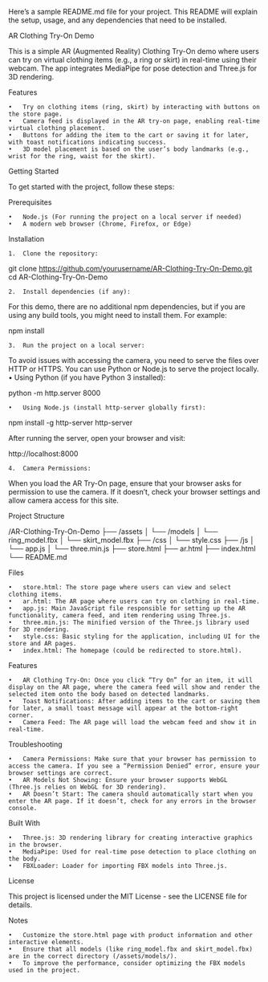 Here’s a sample README.md file for your project. This README will explain the setup, usage, and any dependencies that need to be installed.

AR Clothing Try-On Demo

This is a simple AR (Augmented Reality) Clothing Try-On demo where users can try on virtual clothing items (e.g., a ring or skirt) in real-time using their webcam. The app integrates MediaPipe for pose detection and Three.js for 3D rendering.

Features

	•	Try on clothing items (ring, skirt) by interacting with buttons on the store page.
	•	Camera feed is displayed in the AR try-on page, enabling real-time virtual clothing placement.
	•	Buttons for adding the item to the cart or saving it for later, with toast notifications indicating success.
	•	3D model placement is based on the user’s body landmarks (e.g., wrist for the ring, waist for the skirt).

Getting Started

To get started with the project, follow these steps:

Prerequisites

	•	Node.js (For running the project on a local server if needed)
	•	A modern web browser (Chrome, Firefox, or Edge)

Installation

	1.	Clone the repository:

git clone https://github.com/yourusername/AR-Clothing-Try-On-Demo.git
cd AR-Clothing-Try-On-Demo


	2.	Install dependencies (if any):
For this demo, there are no additional npm dependencies, but if you are using any build tools, you might need to install them. For example:

npm install


	3.	Run the project on a local server:
To avoid issues with accessing the camera, you need to serve the files over HTTP or HTTPS. You can use Python or Node.js to serve the project locally.
	•	Using Python (if you have Python 3 installed):

python -m http.server 8000


	•	Using Node.js (install http-server globally first):

npm install -g http-server
http-server


After running the server, open your browser and visit:

http://localhost:8000


	4.	Camera Permissions:
When you load the AR Try-On page, ensure that your browser asks for permission to use the camera. If it doesn’t, check your browser settings and allow camera access for this site.

Project Structure

/AR-Clothing-Try-On-Demo
├── /assets
│   └── /models
│       └── ring_model.fbx
│       └── skirt_model.fbx
├── /css
│   └── style.css
├── /js
│   └── app.js
│   └── three.min.js
├── store.html
├── ar.html
├── index.html
└── README.md

Files

	•	store.html: The store page where users can view and select clothing items.
	•	ar.html: The AR page where users can try on clothing in real-time.
	•	app.js: Main JavaScript file responsible for setting up the AR functionality, camera feed, and item rendering using Three.js.
	•	three.min.js: The minified version of the Three.js library used for 3D rendering.
	•	style.css: Basic styling for the application, including UI for the store and AR pages.
	•	index.html: The homepage (could be redirected to store.html).

Features

	•	AR Clothing Try-On: Once you click “Try On” for an item, it will display on the AR page, where the camera feed will show and render the selected item onto the body based on detected landmarks.
	•	Toast Notifications: After adding items to the cart or saving them for later, a small toast message will appear at the bottom-right corner.
	•	Camera Feed: The AR page will load the webcam feed and show it in real-time.

Troubleshooting

	•	Camera Permissions: Make sure that your browser has permission to access the camera. If you see a “Permission Denied” error, ensure your browser settings are correct.
	•	AR Models Not Showing: Ensure your browser supports WebGL (Three.js relies on WebGL for 3D rendering).
	•	AR Doesn’t Start: The camera should automatically start when you enter the AR page. If it doesn’t, check for any errors in the browser console.

Built With

	•	Three.js: 3D rendering library for creating interactive graphics in the browser.
	•	MediaPipe: Used for real-time pose detection to place clothing on the body.
	•	FBXLoader: Loader for importing FBX models into Three.js.

License

This project is licensed under the MIT License - see the LICENSE file for details.

Notes

	•	Customize the store.html page with product information and other interactive elements.
	•	Ensure that all models (like ring_model.fbx and skirt_model.fbx) are in the correct directory (/assets/models/).
	•	To improve the performance, consider optimizing the FBX models used in the project.

